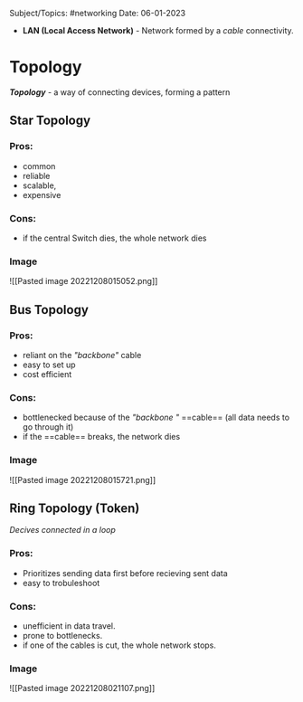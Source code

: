 
Subject/Topics: #networking 
Date: 06-01-2023


- **LAN (Local Access Network)** - Network formed by a *cable* connectivity.

# Topology

*__Topology__* - a way of connecting devices, forming a pattern

## Star Topology

### Pros:
- common
- reliable
- scalable, 
- expensive

### Cons:
- if the central Switch dies, the whole network dies

### Image


![[Pasted image 20221208015052.png]]






## Bus Topology

### Pros:
- reliant on the *"backbone"* cable
- easy to set up
- cost efficient

### Cons:
- bottlenecked because of the *"backbone "* ==cable== (all data needs to go through it)
- if the ==cable== breaks, the network dies

### Image


![[Pasted image 20221208015721.png]]



## Ring Topology (Token)

*Decives connected in a loop*

### Pros:

- Prioritizes sending data first before recieving sent data
- easy to trobuleshoot

### Cons:

- unefficient in data travel.
- prone to bottlenecks.
- if one of the cables is cut, the whole network stops.

### Image 

![[Pasted image 20221208021107.png]]
